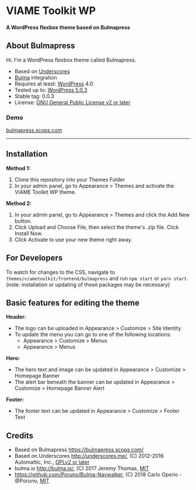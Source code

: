 # VIAME Toolkit WP
#### A WordPress flexbox theme based on Bulmapress

## About Bulmapress

Hi. I'm a WordPress flexbox theme called Bulmapress.

- Based on [Underscores](http://underscores.me/)
- [Bulma](http://bulma.io) integration
- Requires at least: [WordPress](http://wordpress.org) 4.0
- Tested up to: [WordPress 5.0.3](https://wordpress.org/download/)
- Stable tag: 0.0.3
- License: [GNU General Public License v2 or later](http://www.gnu.org/licenses/gpl-2.0.html)

### Demo

[bulmapress.scops.com](https://bulmapress.scops.com/)

---

## Installation

**Method 1:**
1. Clone this repository into your Themes Folder
2. In your admin panel, go to Appearance > Themes and activate the VIAME Toolkit WP theme.

**Method 2:**
1. In your admin panel, go to Appearance > Themes and click the Add New button.
2. Click Upload and Choose File, then select the theme's .zip file. Click Install Now.
3. Click Activate to use your new theme right away.

## For Developers
To watch for changes to the CSS, navigate to `themes/viametoolkit/frontend/bulmapress` and run `npm start` or `yarn start`. (note: installation or updating of these packages may be necessary)

## Basic features for editing the theme
**Header:**
- The logo can be uploaded in Appearance > Customize > Site Identity
- To update the menu you can go to one of the following locations:
  - Appearance > Customize > Menus
  - Appearance > Menus

**Hero:**
- The hero text and image can be updated in Appearance > Customize > Homepage Banner
- The alert bar beneath the banner can be updated in Appearance > Customize > Homepage Banner Alert

**Footer:**
- The footer text can be updated in Appearance > Customize > Footer Text

## Credits
* Based on Bulmapress https://bulmapress.scops.com/
* Based on Underscores http://underscores.me/, (C) 2012-2016 Automattic, Inc., [GPLv2 or later](https://www.gnu.org/licenses/gpl-2.0.html)
* bulma.io http://bulma.io/, (C) 2017 Jeremy Thomas, [MIT](http://opensource.org/licenses/MIT)
* https://github.com/Poruno/Bulma-Navwalker, (C) 2018 Carlo Operio - @Poruno, [MIT](http://opensource.org/licenses/MIT)
